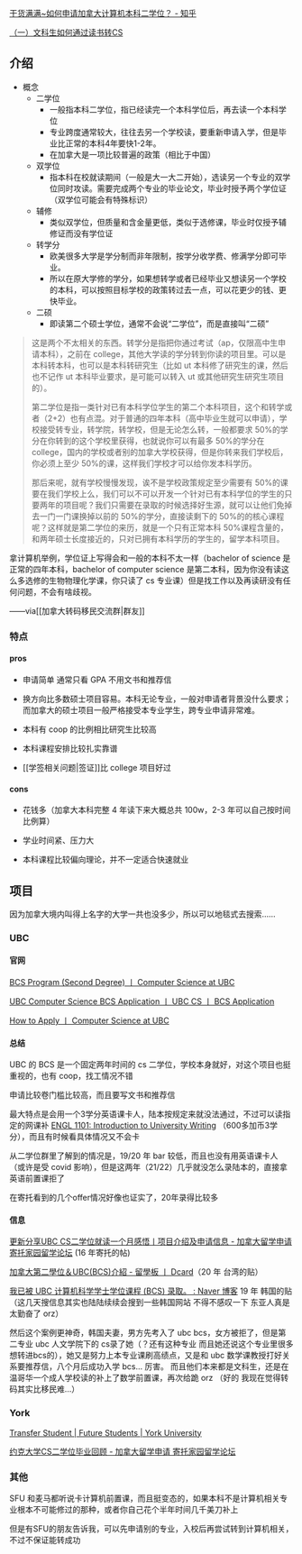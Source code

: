 <!--CS 二学位有几种情况-->
<!--- 独立的二学位项目-->
<!--- 转学分-->

[干货满满~如何申请加拿大计算机本科二学位？ - 知乎](https://zhuanlan.zhihu.com/p/486116724)

[（一）文科生如何通过读书转CS](https://www.xiaohongshu.com/discovery/item/625b190f000000002103cd05?share_from_user_hidden=true&xhsshare=CopyLink&appuid=551841ada46e967d8b77dcbc&apptime=1651128579)

## 介绍

- 概念
	- 二学位
		- 一般指本科二学位，指已经读完一个本科学位后，再去读一个本科学位
		- 专业跨度通常较大，往往去另一个学校读，要重新申请入学，但是毕业比正常的本科4年要快1-2年。
		- 在加拿大是一项比较普遍的政策（相比于中国）
	- 双学位
		- 指本科在校就读期间（一般是大一大二开始），选读另一个专业的双学位同时攻读。需要完成两个专业的毕业论文，毕业时授予两个学位证（双学位可能会有特殊标识）
	- 辅修
		- 类似双学位，但质量和含金量更低，类似于选修课，毕业时仅授予辅修证而没有学位证
	- 转学分
		- 欧美很多大学是学分制而非年限制，按学分收学费、修满学分即可毕业。
		- 所以在原大学修的学分，如果想转学或者已经毕业又想读另一个学校的本科，可以按照目标学校的政策转过去一点，可以花更少的钱、更快毕业。
	- 二硕
		- 即读第二个硕士学位，通常不会说“二学位”，而是直接叫“二硕”


>这是两个不太相关的东西。转学分是指把你通过考试（ap，仅限高中生申请本科），之前在 college，其他大学读的学分转到你读的项目里。可以是本科转本科，也可以是本科转研究生（比如 ut 本科修了研究生的课，然后也不记作 ut 本科毕业要求，是可能可以转入 ut 或其他研究生研究生项目的）。
>
>第二学位是指一类针对已有本科学位学生的第二个本科项目，这个和转学或者（2+2）也有点混。对于普通的四年本科（高中毕业生就可以申请），学校接受转专业，转学院，转学校，但是无论怎么转，一般都要求 50%的学分在你转到的这个学校里获得，也就说你可以有最多 50%的学分在 college，国内的学校或者别的加拿大学校获得，但是你转来我们学校后，你必须上至少 50%的课，这样我们学校才可以给你发本科学历。
>
>那后来呢，就有学校慢慢发现，诶不是学校政策规定至少需要有 50%的课要在我们学校上么，我们可以不可以开发一个针对已有本科学位的学生的只要两年的项目呢？我们只需要在录取的时候选择好生源，就可以让他们免掉去一门一门课换掉以前的 50%的学分，直接读剩下的 50%的的核心课程呢？这样就是第二学位的来历，就是一个只有正常本科 50%课程含量的，和两年硕士长度接近的，只对已拥有本科学历的学生的，留学本科项目。
>
拿计算机举例，学位证上写得会和一般的本科不太一样（bachelor of science 是正常的四年本科，bachelor of computer science 是第二本科，因为你没有读这么多选修的生物物理化学课，你只读了 cs 专业课）但是找工作以及再读研没有任何问题，不会有啥歧视。
>
——via[[加拿大转码移民交流群|群友]]

### 特点

#### pros

- 申请简单 通常只看 GPA 不用文书和推荐信

- 换方向比多数硕士项目容易。本科无论专业，一般对申请者背景没什么要求；而加拿大的硕士项目一般严格接受本专业学生，跨专业申请非常难。

- 本科有 coop 的比例相比研究生比较高

- 本科课程安排比较扎实靠谱 

- [[学签相关问题|签证]]比 college 项目好过

#### cons

- 花钱多（加拿大本科完整 4 年读下来大概总共 100w，2-3 年可以自己按时间比例算）

- 学业时间紧、压力大

- 本科课程比较偏向理论，并不一定适合快速就业


## 项目

因为加拿大境内叫得上名字的大学一共也没多少，所以可以地毯式去搜索……

### UBC

#### 官网

[BCS Program (Second Degree) 丨 Computer Science at UBC](https://www.cs.ubc.ca/students/undergrad/degree-programs/bcs-program-second-degree)

[UBC Computer Science BCS Application 丨 UBC CS 丨 BCS Application](https://www.cs.ubc.ca/bcs/)

[How to Apply 丨 Computer Science at UBC](https://www.cs.ubc.ca/students/undergrad/degree-programs/bcs-program-second-degree/how-apply)

#### 总结
UBC 的 BCS 是一个固定两年时间的 cs 二学位，学校本身就好，对这个项目也挺重视的，也有 coop，找工情况不错

申请比较卷门槛比较高，而且要写文书和推荐信

最大特点是会用一个3学分英语课卡人，陆本按规定来就没法通过，不过可以读指定的网课补 [ENGL 1101: Introduction to University Writing](https://www.tru.ca/distance/courses/engl1101.html) （600多加币3学分），而且有时候看具体情况又不会卡

从二学位群里了解到的情况是，19/20 年 bar 较低，而且也没有用英语课卡人（或许是受 covid 影响），但是这两年（21/22）几乎就没怎么录陆本的，直接拿英语前置课拒了

在寄托看到的几个offer情况好像也证实了，20年录得比较多

#### 信息

[更新分享UBC CS二学位就读一个月感悟丨项目介绍及申请信息 - 加拿大留学申请 寄托家园留学论坛](https://bbs.gter.net/thread-1979876-1-1.html) (16 年寄托的帖)

[加拿大第二學位＆UBC(BCS)介紹 - 留學板 丨 Dcard](https://www.dcard.tw/f/studyabroad/p/234864485)（20 年 台湾的贴）

[我已被 UBC 计算机科学学士学位课程 (BCS) 录取。 : Naver 博客](https://m.blog.naver.com/PostView.naver?isHttpsRedirect=true&blogId=kanatian&logNo=221587324321)
19 年 韩国的贴（这几天搜信息其实也陆陆续续会搜到一些韩国网站 不得不感叹一下 东亚人真是太勤奋了 orz）

然后这个案例更神奇，韩国夫妻，男方先考入了 ubc bcs，女方被拒了，但是第二专业 ubc 人文学院下的 cs录了她（？还有这种专业 而且她还说这个专业里很多想转进bcs的），她又是努力上本专业课刷高绩点，又是和 ubc 数学课教授打好关系要推荐信，八个月后成功入学 bcs... 厉害。
而且他们本来都是文科生，还是在温哥华一个成人学校读的补上了数学前置课，再次给跪 orz
（好的 我现在觉得转码其实比移民难...）

### York

[Transfer Student | Future Students | York University](https://futurestudents.yorku.ca/your-application/how-apply/transfer-student)

[约克大学CS二学位毕业回顾 - 加拿大留学申请 寄托家园留学论坛](https://bbs.gter.net/thread-2512176-1-1.html)


### 其他

SFU 和麦马都听说卡计算机前置课，而且挺变态的，如果本科不是计算机相关专业根本不可能修过的那种，或者你自己花个半年时间几千美刀补上

但是有SFU的朋友告诉我，可以先申请别的专业，入校后再尝试转到计算机相关，不过不保证能转成功